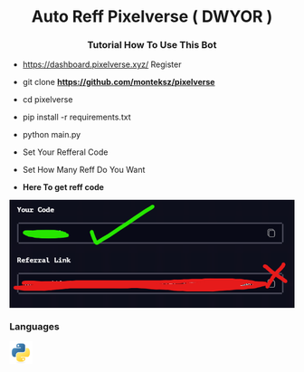 <h1 align="center">Auto Reff Pixelverse ( DWYOR )</h1>
<h3 align="center">Tutorial How To Use This Bot</h3>

- https://dashboard.pixelverse.xyz/ Register

- git clone **https://github.com/monteksz/pixelverse**

- cd pixelverse

- pip install -r requirements.txt

- python main.py

- Set Your Refferal Code

- Set How Many Reff Do You Want

- **Here To get reff code**
<img align="center" src="https://github.com/monteksz/PixelTap/blob/main/d.png">

<h3 align="left">Languages</h3>
<p align="left"> <a href="https://www.python.org" target="_blank" rel="noreferrer"> <img src="https://raw.githubusercontent.com/devicons/devicon/master/icons/python/python-original.svg" alt="python" width="40" height="40"/> </a> </p>
